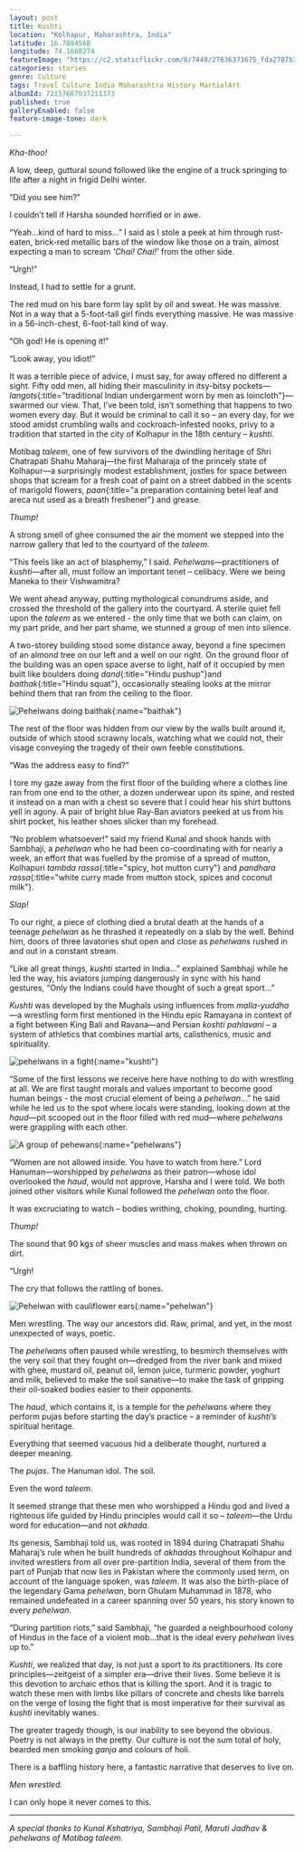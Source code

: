 ```yaml
---
layout: post
title: Kushti
location: "Kolhapur, Maharashtra, India"
latitude: 16.7084568
longitude: 74.1688274
featureImage: "https://c2.staticflickr.com/8/7448/27636373675_fda2787b3d_z.jpg"
categories: stories
genre: Culture
tags: Travel Culture India Maharashtra History MartialArt 
albumId: 72157667037211373
published: true
galleryEnabled: false
feature-image-tone: dark

---
```


_Kha-thoo!_

A low, deep, guttural sound followed like the engine of a truck springing to life after a night in frigid Delhi winter.   

“Did you see him?”

I couldn’t tell if Harsha sounded horrified or in awe.

“Yeah...kind of hard to miss...” I said as I stole a peek at him through rust-eaten, brick-red metallic bars of the window like 
those on a train, almost expecting a man to scream _'Chai! Chai!'_ from the other side.

“Urgh!”

Instead, I had to settle for a grunt.

The red mud on his bare form lay split by oil and sweat. He was massive. Not in a way that a 5-foot-tall girl finds everything massive. He was massive in a 56-inch-chest, 6-foot-tall kind of way. 

“Oh god! He is opening it!” 

“Look away, you idiot!”

It was a terrible piece of advice, I must say, for away offered no different a sight. Fifty odd men, all hiding their masculinity in itsy-bitsy pockets—_langots_{:title="traditional Indian undergarment worn by men as loincloth"}—swarmed our view. That, I’ve been told, isn’t something that happens to two women every day. But it would be criminal to call it so – an every day, for we stood amidst crumbling walls and cockroach-infested nooks, privy to a tradition that started in the city of Kolhapur in the 18th century – _kushti._

Motibag _taleem_, one of few survivors of the dwindling heritage of Shri Chatrapati Shahu Maharaj—the first Maharaja of the princely state of Kolhapur—a surprisingly modest establishment, jostles for space between shops that scream for a fresh coat of paint on a street dabbed in the scents of marigold flowers, _paan_{:title="a preparation containing betel leaf and areca nut used as a breath freshener"} and grease. 

_Thump!_

A strong smell of ghee consumed the air the moment we stepped into the narrow gallery that led to the courtyard of the _taleem._

“This feels like an act of blasphemy,” I said. _Pehelwans_—practitioners of _kushti_—after all, must follow an important tenet – celibacy. Were we being Maneka to their Vishwamitra?

We went ahead anyway, putting mythological conundrums aside, and crossed the threshold of the gallery into the courtyard. A sterile quiet fell upon the _taleem_ as we entered - the only time that we both can claim, on my part pride, and her part shame, we stunned a group of men into silence.

A two-storey building stood some distance away, beyond a fine specimen of an almond tree on our left and a well on our right. On the ground floor of the building was an open space averse to light, half of it occupied by men built like boulders doing _dand_{:title="Hindu pushup"}and _baithak_{:title="Hindu squat"}, occasionally stealing looks at the mirror behind them that ran from the ceiling to the floor. 

![Pehelwans doing baithak](){:name="baithak"}

The rest of the floor was hidden from our view by the walls built around it, outside of which stood scrawny locals, watching what we could not, their visage conveying the tragedy of their own feeble constitutions.	

“Was the address easy to find?” 

I tore my gaze away from the first floor of the building where a clothes line ran from one end to the other, a dozen underwear upon its spine, and rested it instead on a man with a chest so severe that I could hear his shirt buttons yell in agony. A pair of bright blue Ray-Ban aviators peeked at us from his shirt pocket, his leather shoes slicker than my forehead.

“No problem whatsoever!” said my friend Kunal and shook hands with Sambhaji, a _pehelwan_ who he had been co-coordinating with for nearly a week, an effort that was fuelled by the promise of a spread of mutton, Kolhapuri _tambda rassa_{:title="spicy, hot mutton curry"} and _pandhara rassa_{:title="white curry made from mutton stock, spices and coconut milk"}.  

_Slap!_

To our right, a piece of clothing died a brutal death at the hands of a teenage _pehelwan_ as he thrashed it repeatedly on a slab by the well. Behind him, doors of three lavatories shut open and close as _pehelwans_ rushed in and out in a constant stream.

“Like all great things, _kushti_ started in India...” explained Sambhaji while he led the way, his aviators jumping dangerously in sync with his hand gestures, “Only the Indians could have thought of such a great sport...” 

_Kushti_ was developed by the Mughals using influences from _malla-yuddha_—a wrestling form first mentioned in the Hindu epic Ramayana in context of a fight between King Bali and Ravana—and Persian _koshti pahlavani_ – a system of athletics that combines martial arts, calisthenics, music and spirituality. 

![pehelwans in a fight](){:name="kushti"}

“Some of the first lessons we receive here have nothing to do with wrestling at all. We are first taught morals and values important to become good human beings - the most crucial element of being a _pehelwan_…” he said while he led us to the spot where locals were standing, looking down at the _haud_—pit scooped out in the floor filled with red mud—where _pehelwans_ were grappling with each other.

![A group of pehewans](){:name="pehelwans"}

“Women are not allowed inside. You have to watch from here.” Lord Hanuman—worshipped by _pehelwans_ as their patron—whose idol overlooked the _haud_, would not approve, Harsha and I were told. We both joined other visitors while Kunal followed the _pehelwan_ onto the floor. 

It was excruciating to watch – bodies writhing, choking, pounding, hurting.

_Thump!_

The sound that 90 kgs of sheer muscles and mass makes when thrown on dirt.

“Urgh!

The cry that follows the rattling of bones. 

![Pehelwan with cauliflower ears](){:name="pehelwan"}

Men wrestling. The way our ancestors did. Raw, primal, and yet, in the most unexpected of ways, poetic. 

The _pehelwans_ often paused while wrestling, to besmirch themselves with the very soil that they fought on—dredged from the river bank and mixed with ghee, mustard oil, peanut oil, lemon juice, turmeric powder, yoghurt and milk, believed to make the soil sanative—to make the task of gripping their oil-soaked bodies easier to their opponents. 

The _haud_, which contains it, is a temple for the _pehelwans_ where they perform pujas before starting the day’s practice – a reminder of _kushti’s_ spiritual heritage.

Everything that seemed vacuous hid a deliberate thought, nurtured a deeper meaning.

The _pujas_. The Hanuman idol. The soil. 

Even the word _taleem_.

It seemed strange that these men who worshipped a Hindu god and lived a righteous life guided by Hindu principles would call it so – _taleem_—the Urdu word for education—and not _akhada_.

Its genesis, Sambhaji told us, was rooted in 1894 during Chatrapati Shahu Maharaj’s rule when he built hundreds of _akhadas_ throughout Kolhapur and invited wrestlers from all over pre-partition India, several of them from the part of Punjab that now lies in Pakistan where the commonly used term, on account of the language spoken, was _taleem_. It was also the birth-place of the legendary Gama _pehelwan_, born Ghulam Muhammad in 1878, who remained undefeated in a career spanning over 50 years, his story known to every _pehelwan_.  

“During partition riots,” said Sambhaji, “he guarded a neighbourhood colony of Hindus in the face of a violent mob…that is the ideal every _pehelwan_ lives up to.” 

_Kushti_, we realized that day, is not just a sport to its practitioners. Its core principles—zeitgeist of a simpler era—drive their lives. Some believe it is this devotion to archaic ethos that is killing the sport. And it is tragic to watch these men with limbs like pillars of concrete and chests like barrels on the verge of losing the fight that is most imperative for their survival as _kushti_ inevitably wanes.

The greater tragedy though, is our inability to see beyond the obvious. Poetry is not always in the pretty. Our culture is not the sum total of holy, bearded men smoking _ganja_ and colours of holi. 

There is a baffling history here, a fantastic narrative that deserves to live on.

_Men wrestled._

I can only hope it never comes to this.

***

	
_A special thanks to Kunal Kshatriya, Sambhaji Patil, Maruti Jadhav & pehelwans of Motibag taleem._